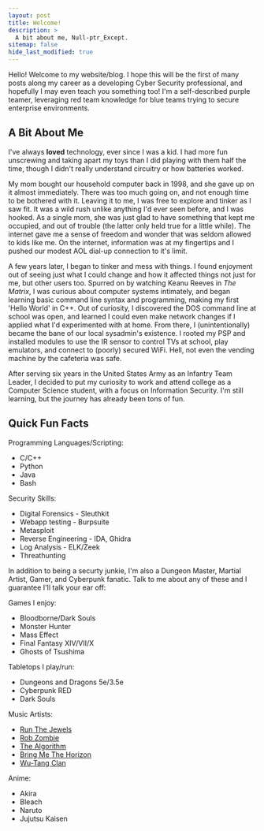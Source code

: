```yaml
---
layout: post
title: Welcome!
description: >
  A bit about me, Null-ptr_Except.
sitemap: false
hide_last_modified: true
---
```


Hello! Welcome to my website/blog. I hope this will be the first of many posts along my career as a developing Cyber Security professional, and hopefully I may even teach you something too! I'm a self-described purple teamer, leveraging red team knowledge for blue teams trying to secure enterprise environments.

## A Bit About Me

I've always **loved** technology, ever since I was a kid. I had more fun unscrewing and taking apart my toys than I did playing with them half the time, though I didn't really understand circuitry or how batteries worked.

My mom bought our household computer back in 1998, and she gave up on it almost immediately. There was too much going on, and not enough time to be bothered with it. Leaving it to me, I was free to explore and tinker as I saw fit. It was a wild rush unlike anything I'd ever seen before, and I was hooked. As a single mom, she was just glad to have something that kept me occupied, and out of trouble (the latter only held true for a little while). The internet gave me a sense of freedom and wonder that was seldom allowed to kids like me. On the internet, information was at my fingertips and I pushed our modest AOL dial-up connection to it's limit.

A few years later, I began to tinker and mess with things. I found enjoyment out of seeing just what I could change and how it affected things not just for me, but other users too. Spurred on by watching Keanu Reeves in *The Matrix*, I was curious about computer systems intimately, and began learning basic command line syntax and programming, making my first 'Hello World' in C++. Out of curiosity, I discovered the DOS command line at school was open, and learned I could even make network changes if I applied what I'd experimented with at home. From there, I (unintentionally) became the bane of our local sysadmin's existence. I rooted my PSP and installed modules to use the IR sensor to control TVs at school, play emulators, and connect to (poorly) secured WiFi. Hell, not even the vending machine by the cafeteria was safe.

After serving six years in the United States Army as an Infantry Team Leader, I decided to put my curiosity to work and attend college as a Computer Science student, with a focus on Information Security. I'm still learning, but the journey has already been tons of fun.

## Quick Fun Facts

Programming Languages/Scripting:
  * C/C++
  * Python
  * Java
  * Bash

Security Skills:
  * Digital Forensics - Sleuthkit
  * Webapp testing - Burpsuite
  * Metasploit
  * Reverse Engineering - IDA, Ghidra
  * Log Analysis - ELK/Zeek
  * Threathunting

In addition to being a securty junkie, I'm also a Dungeon Master, Martial Artist, Gamer, and Cyberpunk fanatic. Talk to me about any of these and I guarantee I'll talk your ear off:

Games I enjoy:
  * Bloodborne/Dark Souls
  * Monster Hunter
  * Mass Effect
  * Final Fantasy XIV/VII/X
  * Ghosts of Tsushima

Tabletops I play/run:
  * Dungeons and Dragons 5e/3.5e
  * Cyberpunk RED
  * Dark Souls

Music Artists:
  * [Run The Jewels](https://open.spotify.com/artist/4RnBFZRiMLRyZy0AzzTg2C)
  * [Rob Zombie](https://open.spotify.com/artist/3HVdAiMNjYrQIKlOGxoGh5)
  * [The Algorithm](https://open.spotify.com/artist/14u4KXVp0iXQil79EpxXGc)
  * [Bring Me The Horizon](https://open.spotify.com/artist/1Ffb6ejR6Fe5IamqA5oRUF)
  * [Wu-Tang Clan](https://open.spotify.com/artist/34EP7KEpOjXcM2TCat1ISk)

Anime:
  * Akira
  * Bleach
  * Naruto
  * Jujutsu Kaisen